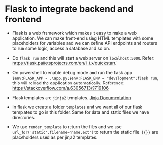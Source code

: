 # Flask to integrate backend and frontend

- Flask is a web framework which makes it easy to make a web application. We can make front-end using HTML templates with some placeholders for variables and we can define API endpoints and routers to run some logic, access a database and so on.

- Do `flask run` and this will start a web server on `localhost:5000`. Refer: https://flask.palletsprojects.com/en/1.1.x/quickstart/

- On powershell to enable debug mode and run the flask app `$env:FLASK_APP = .\app.py;$env:FLASK_ENV = "development";flask run`, this will reload the application automatically. Reference: https://stackoverflow.com/a/63056713/9719106

- Flask templates are `jinja2` templates. [Jinja Documentation](https://jinja.palletsprojects.com/en/3.0.x/)

- In flask we create a folder `templates` and we want all of our flask templates to go in this folder. Same for data and static files we have directories.

- We use `render_template` to return the files and we use `url_for('static',filename='name.ext')` to return the static file. `{{}}` are placeholders used as per jinja2 templates.
